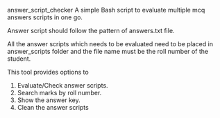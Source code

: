 answer_script_checker
A simple Bash script to evaluate multiple mcq answers scripts in one go.

Answer script should follow the pattern of answers.txt file.

All the answer scripts which needs to be evaluated need to be placed in answer_scripts folder and the file name must be the roll number of the student.

This tool provides options to

1. Evaluate/Check answer scripts.
2. Search marks by roll number.
3. Show the answer key.
4. Clean the answer scripts
